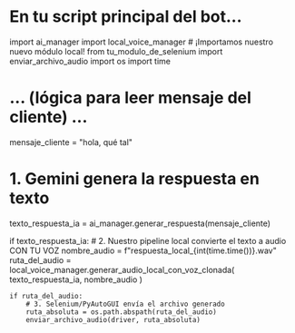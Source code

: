 # En tu script principal del bot...
import ai_manager
import local_voice_manager # ¡Importamos nuestro nuevo módulo local!
from tu_modulo_de_selenium import enviar_archivo_audio
import os
import time

# ... (lógica para leer mensaje del cliente) ...
mensaje_cliente = "hola, qué tal"

# 1. Gemini genera la respuesta en texto
texto_respuesta_ia = ai_manager.generar_respuesta(mensaje_cliente)

if texto_respuesta_ia:
    # 2. Nuestro pipeline local convierte el texto a audio CON TU VOZ
    nombre_audio = f"respuesta_local_{int(time.time())}.wav"
    ruta_del_audio = local_voice_manager.generar_audio_local_con_voz_clonada(
        texto_respuesta_ia,
        nombre_audio
    )

    if ruta_del_audio:
        # 3. Selenium/PyAutoGUI envía el archivo generado
        ruta_absoluta = os.path.abspath(ruta_del_audio)
        enviar_archivo_audio(driver, ruta_absoluta)